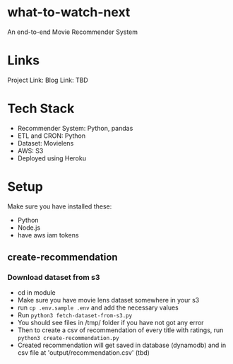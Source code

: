 # what-to-watch-next
An end-to-end Movie Recommender System

# Links

Project Link:
Blog Link: TBD

# Tech Stack

- Recommender System: Python, pandas
- ETL and CRON: Python
- Dataset: Movielens
- AWS: S3
- Deployed using Heroku

# Setup

Make sure you have installed these:

- Python
- Node.js
- have aws iam tokens

## create-recommendation

### Download dataset from s3

- cd in module
- Make sure you have movie lens dataset somewhere in your s3
- run `cp .env.sample .env` and add the necessary values
- Run `python3 fetch-dataset-from-s3.py`
- You should see files in /tmp/ folder if you have not got any error 
- Then to create a csv of recommendation of every title with ratings, run `python3 create-recommendation.py`
- Created recommendation will get saved in database (dynamodb) and in csv file at 'output/recommendation.csv' (tbd)
